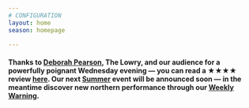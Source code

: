 ```yaml
---
# CONFIGURATION
layout: home
season: homepage

---
```

#### Thanks to [Deborah Pearson](/current/2018-springsummer/pearson), The Lowry, and our audience for a powerfully poignant Wednesday evening — you can read a ★★★★ review <a href="https://www.thereviewshub.com/history-history-history-the-lowry-salford" target="_blank">here</a>. Our next [Summer](/current/2018-springsummer) event will be announced soon — in the meantime discover new northern performance through our <a href="http://wordofwarning.posthaven.com" target="_blank">Weekly Warning</a>.
